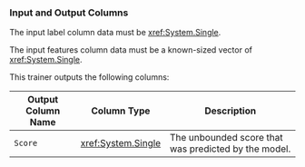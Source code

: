 ### Input and Output Columns
The input label column data must be <xref:System.Single>.

The input features column data must be a known-sized vector of <xref:System.Single>.

This trainer outputs the following columns:

| Output Column Name | Column Type | Description|
| -- | -- | -- |
| `Score` | <xref:System.Single> | The unbounded score that was predicted by the model.|